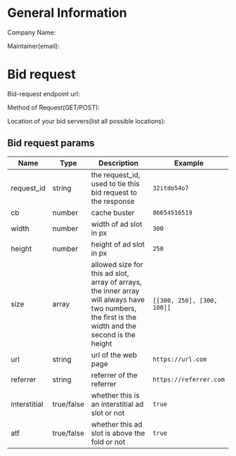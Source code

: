 # General Information

Company Name:

Maintainer(email):

# Bid request

Bid-request endpoint url: 

Method of Request(GET/POST):

Location of your bid servers(list all possible locations): 

## Bid request params

|Name|Type|Description|Example|
|---|---|---|---|
| request_id| string | the request_id, used to tie this bid request to the response | `32itdo54o7` |
| cb | number | cache buster | `86654516519` |
| width | number | width of ad slot in px | `300` |
| height | number | height of ad slot in px| `250` |
| size | array | allowed size for this ad slot, array of arrays, the inner array will always have two numbers, the first is the width and the second is the height | `[[300, 250], [300, 100]]` |
| url | string | url of the web page | `https://url.com` |
| referrer | string | referrer of the referrer | `https://referrer.com` |
| interstitial | true/false | whether this is an interstitial ad slot or not | `true` |
| atf | true/false | whether this ad slot is above the fold or not | `true` |

